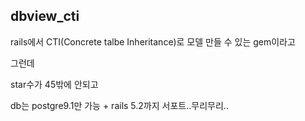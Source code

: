 ## dbview_cti

rails에서 CTI(Concrete talbe Inheritance)로 모델 만들 수 있는 gem이라고

그런데

star수가 45밖에 안되고

db는 postgre9.1만 가능 + rails 5.2까지 서포트..무리무리..


[dbview_cti]: https://github.com/mvdamme/dbview_cti
[link1]: https://www.coder.work/article/1112506

[rails_cti_pof]: https://github.com/nyamadori/rails_cti_pof